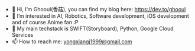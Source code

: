 - 👋 Hi, I’m Ghooul(香菇), you can find my blog here: https://dev.to/ghooul
- 👀 I’m interested in AI, Robotics, Software development, iOS development and of course Anime fan :P
- 🌱 My main techstack is SWIFT(Storyboard), Python, Google Cloud Services
- 📫 How to reach me: yongxiangj1999@gmail.com
<!---
OrijinTech/OrijinTech is a ✨ special ✨ repository because its `README.md` (this file) appears on your GitHub profile.
You can click the Preview link to take a look at your changes.
--->
